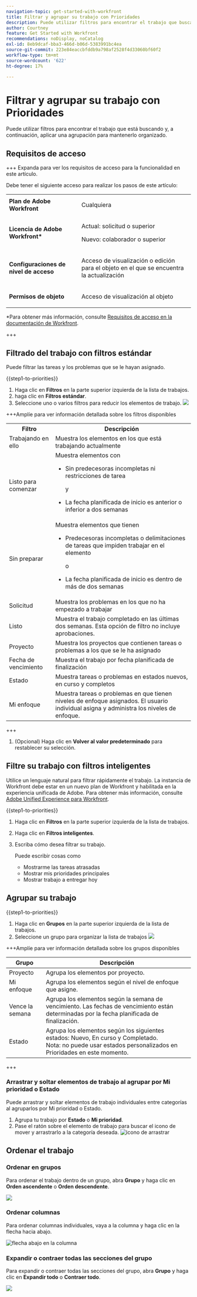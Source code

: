 ```yaml
---
navigation-topic: get-started-with-workfront
title: Filtrar y agrupar su trabajo con Prioridades
description: Puede utilizar filtros para encontrar el trabajo que busca y, a continuación, aplicar una agrupación para mantenerla organizada.
author: Courtney
feature: Get Started with Workfront
recommendations: noDisplay, noCatalog
exl-id: 8eb9dcaf-bba3-466d-b06d-5383991bc4ea
source-git-commit: 223e84eaccbfddb9a798af2528f4d33060bf60f2
workflow-type: tm+mt
source-wordcount: '622'
ht-degree: 17%

---
```


# Filtrar y agrupar su trabajo con Prioridades

Puede utilizar filtros para encontrar el trabajo que está buscando y, a continuación, aplicar una agrupación para mantenerlo organizado.

## Requisitos de acceso

+++ Expanda para ver los requisitos de acceso para la funcionalidad en este artículo.

Debe tener el siguiente acceso para realizar los pasos de este artículo:

<table style="table-layout:auto"> 
 <col> 
 </col> 
 <col> 
 </col> 
 <tbody> 
  <tr> 
   <td role="rowheader"><strong>Plan de Adobe Workfront</strong></td> 
   <td> <p>Cualquiera</p> </td> 
  </tr> 
  <tr> 
   <td role="rowheader"><strong>Licencia de Adobe Workfront*</strong></td> 
   <td> 
   <p>Actual: solicitud o superior</p>
   <p>Nuevo: colaborador o superior</p> 
   </td> 
  </tr> 
  <tr> 
   <td role="rowheader"><strong>Configuraciones de nivel de acceso</strong></td> 
   <td> <p>Acceso de visualización o edición para el objeto en el que se encuentra la actualización</p></td> 
  </tr> 
  <tr> 
   <td role="rowheader"><strong>Permisos de objeto</strong></td> 
   <td> <p>Acceso de visualización al objeto</p></td> 
  </tr> 
 </tbody> 
</table>

*Para obtener más información, consulte [Requisitos de acceso en la documentación de Workfront](/help/quicksilver/administration-and-setup/add-users/access-levels-and-object-permissions/access-level-requirements-in-documentation.md).

+++

## Filtrado del trabajo con filtros estándar

Puede filtrar las tareas y los problemas que se le hayan asignado.

{{step1-to-priorities}}

1. Haga clic en **Filtros** en la parte superior izquierda de la lista de trabajos.
1. haga clic en **Filtros estándar**.
1. Seleccione uno o varios filtros para reducir los elementos de trabajo.
   ![](assets/filter-new.png)

+++Amplíe para ver información detallada sobre los filtros disponibles
<table>
  <tbody>
   <tr>
   <th>Filtro</th>
   <th>Descripción</th>
   </tr>
    <tr>
      <td>Trabajando en ello</td>
      <td>Muestra los elementos en los que está trabajando actualmente</td>
    </tr>
    <tr>
      <td>Listo para comenzar</td>
      <td>Muestra elementos con 
      <ul>
      <li>Sin predecesoras incompletas ni restricciones de tarea</li>
      <p>y</p>
      <li>La fecha planificada de inicio es anterior o inferior a dos semanas</li>
      </ul>
      </td>
    </tr>
    <tr>
      <td>Sin preparar</td>
      <td>Muestra elementos que tienen
       <ul>
      <li>Predecesoras incompletas o delimitaciones de tareas que impiden trabajar en el elemento</li>
      <p>o</p>
      <li>La fecha planificada de inicio es dentro de más de dos semanas</li>
      </ul>
       </td>
    </tr>
    <tr>
      <td>Solicitud</td>
      <td>Muestra los problemas en los que no ha empezado a trabajar</td>
    </tr>
      <td>Listo</td>
      <td>Muestra el trabajo completado en las últimas dos semanas. Esta opción de filtro no incluye aprobaciones.</td>
    </tr>
    <tr>
    <td>Proyecto</td>
    <td>Muestra los proyectos que contienen tareas o problemas a los que se le ha asignado</td>
    </tr>
    <tr>
    <td>Fecha de vencimiento</td>
    <td>Muestra el trabajo por fecha planificada de finalización</td>
    </tr>
    <tr>
    <td>Estado</td>
    <td>Muestra tareas o problemas en estados nuevos, en curso y completos</td>
    </tr>
    <tr>
    <td>Mi enfoque</td>
    <td>Muestra tareas o problemas en que tienen niveles de enfoque asignados. El usuario individual asigna y administra los niveles de enfoque.</td>
    </tr>
  </tbody>
</table>

+++

1. (Opcional) Haga clic en **Volver al valor predeterminado** para restablecer su selección.

## Filtre su trabajo con filtros inteligentes

Utilice un lenguaje natural para filtrar rápidamente el trabajo. La instancia de Workfront debe estar en un nuevo plan de Workfront y habilitada en la experiencia unificada de Adobe. Para obtener más información, consulte [Adobe Unified Experience para Workfront](/help/quicksilver/workfront-basics/navigate-workfront/workfront-navigation/adobe-unified-experience.md).

{{step1-to-priorities}}

1. Haga clic en **Filtros** en la parte superior izquierda de la lista de trabajos.
1. Haga clic en **Filtros inteligentes**.
1. Escriba cómo desea filtrar su trabajo.

   Puede escribir cosas como

   * Mostrarme las tareas atrasadas
   * Mostrar mis prioridades principales
   * Mostrar trabajo a entregar hoy

</div>

## Agrupar su trabajo

{{step1-to-priorities}}

1. Haga clic en **Grupos** en la parte superior izquierda de la lista de trabajos.
1. Seleccione un grupo para organizar la lista de trabajos
   ![](assets/groups-new.png)

+++Amplíe para ver información detallada sobre los grupos disponibles

| Grupo | Descripción |
|-----------|-------------|
| Proyecto | Agrupa los elementos por proyecto. |
| Mi enfoque | Agrupa los elementos según el nivel de enfoque que asigne. |
| Vence la semana | Agrupa los elementos según la semana de vencimiento. Las fechas de vencimiento están determinadas por la fecha planificada de finalización. |
| Estado | Agrupa los elementos según los siguientes estados: Nuevo, En curso y Completado. <br>Nota: no puede usar estados personalizados en Prioridades en este momento. |

+++

### Arrastrar y soltar elementos de trabajo al agrupar por Mi prioridad o Estado

Puede arrastrar y soltar elementos de trabajo individuales entre categorías al agruparlos por Mi prioridad o Estado.

1. Agrupa tu trabajo por **Estado** o **Mi prioridad**.
2. Pase el ratón sobre el elemento de trabajo para buscar el icono de mover y arrastrarlo a la categoría deseada.
   ![icono de arrastrar](assets/drag-and-drop.png)

## Ordenar el trabajo

### Ordenar en grupos

Para ordenar el trabajo dentro de un grupo, abra **Grupo** y haga clic en **Orden ascendente** o **Orden descendente**.

![](assets/sort-in-groups.png)

### Ordenar columnas

Para ordenar columnas individuales, vaya a la columna y haga clic en la flecha hacia abajo.

![flecha abajo en la columna](assets/sort-columns.png)

### Expandir o contraer todas las secciones del grupo

Para expandir o contraer todas las secciones del grupo, abra **Grupo** y haga clic en **Expandir todo** o **Contraer todo**.

![](assets/expand-collapse-groups.png)